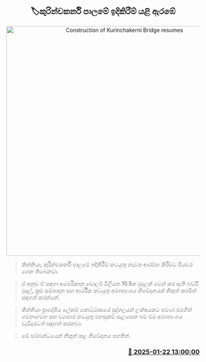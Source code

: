 <p align='center'><b><h2 align='center' title='Construction of Kurinchakerni Bridge resumes'>🏷කුරින්චකර්නි පාලමේ ඉදිකිරීම් යළි ඇරඹේ</h2></b></p>
<p align='center'><img src='https://helakuru.sgp1.cdn.digitaloceanspaces.com/esana/images/lib/kinya-tt.jpg' width='600' alt='Construction of Kurinchakerni Bridge resumes'></p>

> කින්නියා, කුරින්චකර්නි පාලමේ ඉදිකිරීම් කටයුතු නැවත ආරම්භ කිරීමට පියවර ගෙන තිබෙනවා.

> ඒ අනුව ඒ සඳහා අමෙරිකානු ඩොලර් මිලියන 10.5ක මුදලක් වෙන් කර ඇති බවයි මුදල්, ක්‍රම සම්පාදන සහ ආර්ථීක කටයුතු අමාත්‍යංශය නිවේදනයක් නිකුත් කරමින් සඳහන් කරන්නේ.

> කින්නියා ප්‍රාදේශීය ලේකම් කොට්ඨාසයේ පුද්ගලයන් ලක්ෂයකට පමණ එමගින් ගමනාගමන සහ ව්‍යාපාර කටයුතු පහසුකම් සැලසෙන බව එම අමාත්‍යංශය වැඩිදුරටත් සඳහන් කරනවා.

> මේ සම්බන්ධයෙන් නිකුත් කළ නිවේදනය පහතින්. 



<h3 align='right'><a href='https://www.helakuru.lk/esana/p/106792/'>📅 2025-01-22 13:00:00</a></h3>
